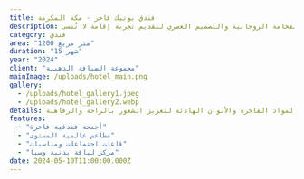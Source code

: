 ```yaml
---
title: فندق بوتيك فاخر - مكة المكرمة
description: تصميم داخلي فريد لفندق بوتيك في مكة المكرمة، يجمع بين الفخامة الروحانية والتصميم العصري لتقديم تجربة إقامة لا تُنسى.
category: فندق
area: "1200 متر مربع"
duration: "15 شهر"
year: "2024"
client: "مجموعة الضيافة الذهبية"
mainImage: /uploads/hotel_main.png
gallery:
  - /uploads/hotel_gallery1.jpeg
  - /uploads/hotel_gallery2.webp
details: يركز هذا التصميم على خلق أجواء من الهدوء والسكينة، مع دمج عناصر التصميم الإسلامي التقليدي بلمسة عصرية. تم اختيار المواد الفاخرة والألوان الهادئة لتعزيز الشعور بالراحة والرفاهية.
features:
  - "أجنحة فندقية فاخرة"
  - "مطاعم عالمية المستوى"
  - "قاعات اجتماعات ومناسبات"
  - "مركز لياقة بدنية وسبا"
date: 2024-05-10T11:00:00.000Z
---
```




